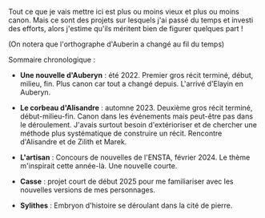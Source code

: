 Tout ce que je vais mettre ici est plus ou moins vieux et plus ou moins canon. Mais ce sont des projets sur lesquels j'ai passé du temps et investi des efforts, alors j'estime qu'ils méritent bien de figurer quelques part !

(On notera que l'orthographe d'Auberin a changé au fil du temps)

Sommaire chronologique :

- **Une nouvelle d'Auberyn** : été 2022. Premier gros récit terminé, début, milieu, fin. Plus canon car tout a changé depuis. L'arrivé d'Elayin en Auberyn.

- **Le corbeau d'Alisandre** : automne 2023. Deuxième gros récit terminé, début-milieu-fin. Canon dans les événements mais peut-être pas dans le déroulement. J'avais surtout besoin d'extérioriser et de chercher une méthode plus systématique de construire un récit. Rencontre d'Alisandre et de Zilith et Marek.

- **L'artisan** : Concours de nouvelles de l'ENSTA, février 2024. Le thème m'inspirait cette année-là. Une nouvelle courte.

- **Casse** : projet court de début 2025 pour me familiariser avec les nouvelles versions de mes personnages.


- **Sylithes** : Embryon d'histoire se déroulant dans la cité de pierre.